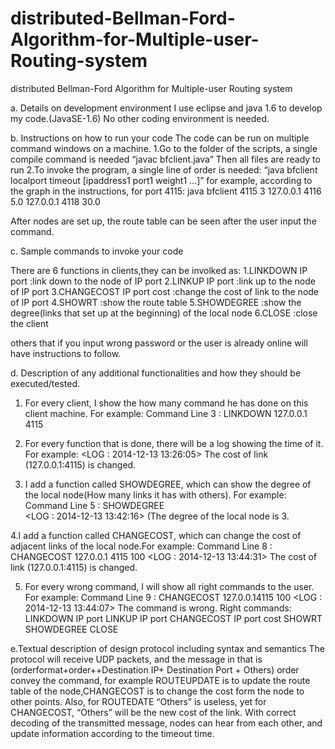 # distributed-Bellman-Ford-Algorithm-for-Multiple-user-Routing-system
distributed Bellman-Ford Algorithm for Multiple-user Routing system

a. Details on development environment
I use eclipse and java 1.6 to develop my code.(JavaSE-1.6)
No other coding environment is needed.

b. Instructions on how to run your code
The code can be run on multiple command windows on a machine.
1.Go to the folder of the scripts, a single compile command is needed
“javac bfclient.java”
Then all files are ready to run
2.To invoke the program, a single line of order is needed: 
“java bfclient localport timeout [ipaddress1 port1 weight1 …]”
for example, according to the graph in the instructions, for port 4115:
java bfclient 4115 3 127.0.0.1 4116 5.0 127.0.0.1 4118 30.0

After nodes are set up, the route table can be seen after the user input the command.


c. Sample commands to invoke your code

There are 6 functions in clients,they can be involked as:
1.LINKDOWN IP port             :link down to the node of IP port
2.LINKUP IP port               :link up to the node of IP port
3.CHANGECOST IP port cost      :change the cost of link to the node of IP port
4.SHOWRT                       :show the route table
5.SHOWDEGREE                   :show the degree(links that set up at the beginning) of the local node
6.CLOSE                        :close the client

others that if you input wrong password or the user is already online will have instructions to follow.


d. Description of any additional functionalities and how they should be
executed/tested.
1. For every client, I show the how many command he has done on this client machine. For example:
 Command Line 3 : LINKDOWN 127.0.0.1 4115

2. For every function that is done, there will be a log showing the time of it. For example:
<LOG : 2014-12-13 13:26:05> 
The cost of link (127.0.0.1:4115) is changed.

3. I add a function called SHOWDEGREE, which can show the degree of the local node(How many links it has with others). For example:
 Command Line 5 : SHOWDEGREE    
<LOG : 2014-12-13 13:42:16> 
(The degree of the local node is 3.

4.I add a function called CHANGECOST, which can change the cost of adjacent links of the local node.For example:
 Command Line 8 : CHANGECOST 127.0.0.1 4115 100
<LOG : 2014-12-13 13:44:31> 
The cost of link (127.0.0.1:4115) is changed.

5. For every wrong command, I will show all right commands to the user. For example:
 Command Line 9 : CHANGECOST 127.0.0.14115 100
<LOG : 2014-12-13 13:44:07> 
The command is wrong. 
Right commands: 
LINKDOWN IP port 
LINKUP IP port 
CHANGECOST IP port cost 
SHOWRT 
SHOWDEGREE 
CLOSE

e.Textual description of design protocol including syntax and semantics
The protocol will receive UDP packets, and the message in that is (orderformat+order++Destination IP+ Destination Port + Others)
order convey the command, for example ROUTEUPDATE is to update the route table of the node,CHANGECOST is to change the cost form the node to other points. Also, for ROUTEDATE “Others” is useless, yet for CHANGECOST, “Others” will be the new cost of the link.
With correct decoding of the transmitted message, nodes can hear from each other, and update information according to the timeout time.
